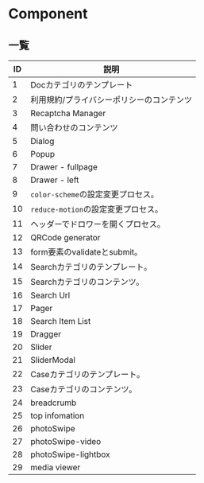 # Component

## 一覧
| ID | 説明 |
| -- | -- |
| 1 | Docカテゴリのテンプレート |
| 2 | 利用規約/プライバシーポリシーのコンテンツ |
| 3 | Recaptcha Manager |
| 4 | 問い合わせのコンテンツ |
| 5 | Dialog |
| 6 | Popup |
| 7 | Drawer - fullpage |
| 8 | Drawer - left |
| 9 | `color-scheme`の設定変更プロセス。 |
| 10 | `reduce-motion`の設定変更プロセス。 |
| 11 | ヘッダーでドロワーを開くプロセス。 |
| 12 | QRCode generator |
| 13 | form要素のvalidateとsubmit。 |
| 14 | Searchカテゴリのテンプレート。 |
| 15 | Searchカテゴリのコンテンツ。 |
| 16 | Search Url |
| 17 | Pager |
| 18 | Search Item List |
| 19 | Dragger |
| 20 | Slider |
| 21 | SliderModal |
| 22 | Caseカテゴリのテンプレート。 |
| 23 | Caseカテゴリのコンテンツ。 |
| 24 | breadcrumb |
| 25 | top infomation |
| 26 | photoSwipe |
| 27 | photoSwipe-video |
| 28 | photoSwipe-lightbox |
| 29 | media viewer |
